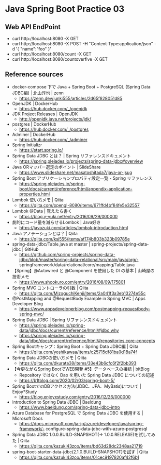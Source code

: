 # Java Spring Boot Practice 03

## Web API EndPoint
- curl http://localhost:8080 -X GET
- curl http://localhost:8080 -X POST -H "Content-Type:application/json" -d '{ "name":"foo" }'
- curl http://localhost:8080/count -X GET
- curl http://localhost:8080/countoverfive -X GET

## Reference sources
- docker-compose 下で Java + Spring Boot + PostgreSQL (Spring Data JDBC編) | 北山淳也 | zenn
  - https://zenn.dev/junki555/articles/2d65f828051d85
- OpenJDK | DockerHub
  - https://hub.docker.com/_/openjdk
- JDK Project Releases | OpenJDK
  - http://openjdk.java.net/projects/jdk/
- postgres | DockerHub
  - https://hub.docker.com/_/postgres
- Adminer | DockerHub
  - https://hub.docker.com/_/adminer
- Spring Initializr
  - https://start.spring.io/
- Spring Data JDBC とは？ | Spring リファレンスドキュメント
  - https://spring.pleiades.io/projects/spring-data-jdbc#overview
- Java ORマッパー選定のポイント | SlideShare
  - https://www.slideshare.net/masatoshitada7/java-or-jsug
- Spring Boot アプリケーションプロパティ設定一覧 - Spring リファレンス
  - https://spring.pleiades.io/spring-boot/docs/current/reference/html/appendix-application-properties.html
- Lombok 使い方メモ | Qiita
  - https://qiita.com/opengl-8080/items/671ffd4bf84fe5e32557
- Lombok @Data | 覚えたら書く
  - https://blog.y-yuki.net/entry/2016/09/29/000000
- 劇的にコード量を減らせるLombok | Java好き
  - https://javazuki.com/articles/lombok-introduction.html
- Java アノテーションとは？ | Qiita
  - https://qiita.com/ksj555/items/af174b803b323b09785e
- spring-data-jdbc/Table.java at master | spring-projects/spring-data-jdbc | GitHub
  - https://github.com/spring-projects/spring-data-jdbc/blob/master/spring-data-relational/src/main/java/org/- springframework/data/relational/core/mapping/Table.java
- 【Spring】@Autowired と @Component を使用した DI の基本 | 山崎屋の技術メモ
  - https://www.shookuro.com/entry/2016/08/09/175801
- Spring MVC コントローラの引数 | Qiita
  - https://qiita.com/MizoguchiKenji/items/2a041f3a3eb13274e55c
- @PostMapping and @RequestBody Example in Spring MVC | Apps Developer Blog
  - https://www.appsdeveloperblog.com/postmapping-requestbody-spring-mvc/
- Spring Data JDBC | Spring リファレンスドキュメント
  - https://spring.pleiades.io/spring-data/jdbc/docs/current/reference/html/#jdbc.why
  - https://spring.pleiades.io/spring-data/jdbc/docs/current/reference/html/#repositories.core-concepts
- Spring Bootキャンプ：Spring Boot + Spring Data JDBC編 | Qiita
  - https://qiita.com/yoshikawaa/items/c25715df81ba0d18a74f
- Spring Data JDBCの使い方メモ | Qiita
  - https://qiita.com/dkurata38/items/33e43b6cfc6f2f2bb393
- 【今更ながらSpring BootでWEB開発 #5】データベースの接続 | bitBlog
  - Repository ではなく Dao を用いた Spring Data JDBC についての記述
  - https://b1tblog.com/2020/02/03/spring-boot-5/
- Spring BootでのDBアクセス方法(JDBC、JPA、MyBatis)について | Enjoy*Study
  - https://blog.enjoyxstudy.com/entry/2016/12/26/000000
- Introduction to Spring Data JDBC | Baeldung
  - https://www.baeldung.com/spring-data-jdbc-intro
- Azure Database for PostgreSQL で Spring Data JDBC を使用する | Microsoft Docs
  - https://docs.microsoft.com/ja-jp/azure/developer/java/spring-framework/- configure-spring-data-jdbc-with-azure-postgresql
- Spring Data JDBC 1.0.0.BUILD-SNAPSHOT(-> 1.0.0.RELEASE)を試してみた | Qiita
  - https://qiita.com/kazuki43zoo/items/bd63d28dc2348aa21719
- spring-boot-starter-data-jdbc(2.1.0.BUILD-SNAPSHOT)を試す | Qiita
  - https://qiita.com/kazuki43zoo/items/01cec9197820af42f6b1
